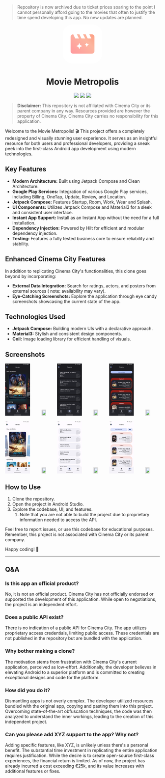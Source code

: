 > Repository is now archived due to ticket prices soaring to the point I cannot personally afford
> going to the movies that often to justify the time spend developing this app. No new updates are planned.

<p align="center">
  <img src="app/src/main/ic_launcher-playstore.png" width="128px" style="border-radius: 25%" />
</p>
<h1 align="center">Movie Metropolis</h1>
<p align="center">
   <img src="https://img.shields.io/github/sponsors/diareuse?color=pink"/>
   <img src="https://img.shields.io/github/commit-activity/y/diareuse/movie-metropolis?color=pink"/>
   <a href="https://play.google.com/store/apps/details?id=movie.metropolis.app">
    <img src="https://img.shields.io/badge/Download-Google%20Play-pink"/>
   </a>
</p>

> **Disclaimer:** This repository is not affiliated with Cinema City or its parent company in any
> way. Resources provided are however the property of Cinema City. Cinema City carries no
> responsibility for this application.

Welcome to the Movie Metropolis! 🎬 This project offers a completely redesigned and visually stunning
user experience. It serves as an insightful resource for both users and professional developers,
providing a sneak peek into the first-class Android app development using modern technologies.

## Key Features

- **Modern Architecture:** Built using Jetpack Compose and Clean Architecture.
- **Google Play Services:** Integration of various Google Play services, including Billing, OneTap,
  Update, Review, and Location.
- **Jetpack Compose:** Features Startup, Room, Work, Wear and Splash.
- **UI Components:** Utilizes Jetpack Compose and Material3 for a sleek and consistent user
  interface.
- **Instant App Support:** Install as an Instant App without the need for a full installation.
- **Dependency Injection:** Powered by Hilt for efficient and modular dependency injection.
- **Testing:** Features a fully tested business core to ensure reliability and stability.

## Enhanced Cinema City Features

In addition to replicating Cinema City's functionalities, this clone goes beyond by incorporating:

- **External Data Integration:** Search for ratings, actors, and posters from external sources (
  note: availability may vary).
- **Eye-Catching Screenshots:** Explore the application through eye candy screenshots showcasing the
  current state of the app.

## Technologies Used

- **Jetpack Compose:** Building modern UIs with a declarative approach.
- **Material3:** Stylish and consistent design components.
- **Coil:** Image loading library for efficient handling of visuals.

## Screenshots

<p align="center">
    <img src="art/movies-dark.png" width=16% height=16%>
    <img src="art/detail-dark.png" width=16% height=16%>
    <img src="art/cinemas-dark.png" width=16% height=16%>
    <img src="art/booking-dark.png" width=16% height=16%>
    <img src="art/tickets-dark.png" width=16% height=16%>
    <img src="art/card-dark.png" width=16% height=16%>
</p>

<p align="center">
    <img src="art/movies-light.png" width=16% height=16%>
    <img src="art/detail-light.png" width=16% height=16%>
    <img src="art/cinemas-light.png" width=16% height=16%>
    <img src="art/booking-light.png" width=16% height=16%>
    <img src="art/tickets-light.png" width=16% height=16%>
    <img src="art/card-light.png" width=16% height=16%>
</p>

## How to Use

1. Clone the repository.
2. Open the project in Android Studio.
3. Explore the codebase, UI, and features.
    1) Note that you are not able to build the project due to proprietary information needed to
       access the API.

Feel free to report issues, or use this codebase for educational purposes. Remember,
this project is not associated with Cinema City or its parent company.

Happy coding! 🚀

---

## Q&A

### Is this app an official product?

No, it is not an official product. Cinema City has not officially endorsed or supported the
development of this application. While open to negotiations, the project is an independent effort.

### Does a public API exist?

There is no indication of a public API for Cinema City. The app utilizes proprietary access
credentials, limiting public access. These credentials are not published in the repository but are
bundled with the application.

### Why bother making a clone?

The motivation stems from frustration with Cinema City's current application, perceived as
low-effort. Additionally, the developer believes in elevating Android to a superior platform and is
committed to creating exceptional designs and code for the platform.

### How did you do it?

Dismantling apps is not overly complex. The developer utilized resources bundled with the original
app, copying and pasting them into this project. Overcoming state-of-the-art obfuscation techniques,
the code was then analyzed to understand the inner workings, leading to the creation of this
independent project.

### Can you please add XYZ support to the app? Why not?

Adding specific features, like XYZ, is unlikely unless there's a personal benefit. The substantial
time investment in replicating the entire application requires justification. While the desire is to
create open-source first-class experiences, the financial return is limited. As of now, the project
has already incurred a cost exceeding €25k, and its value increases with additional features or
fixes.

[ext-app]: https://play.google.com/store/apps/details?id=cz.cineworld.cinemacity
